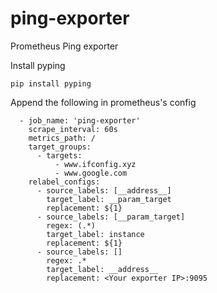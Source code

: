 # ping-exporter
Prometheus Ping exporter

Install pyping
```
pip install pyping
```

Append the following in prometheus's config
```
  - job_name: 'ping-exporter'
    scrape_interval: 60s
    metrics_path: /
    target_groups:
      - targets:
          - www.ifconfig.xyz
          - www.google.com
    relabel_configs:
      - source_labels: [__address__]
        target_label: __param_target
        replacement: ${1}
      - source_labels: [__param_target]
        regex: (.*)
        target_label: instance
        replacement: ${1}
      - source_labels: []
        regex: .*
        target_label: __address__
        replacement: <Your exporter IP>:9095  
```
